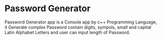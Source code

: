 
# Password Generator

Password Generator app is a Console app by c++ Programming Language, it Generate complex Password contain digits, sympols, small and capital Latin Alphabet Letters and user can input length of Password.